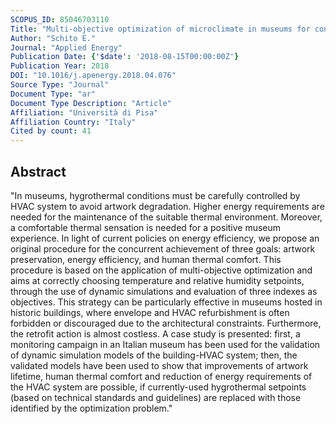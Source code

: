 ```yaml
---
SCOPUS_ID: 85046703110
Title: "Multi-objective optimization of microclimate in museums for concurrent reduction of energy needs, visitors’ discomfort and artwork preservation risks"
Author: "Schito E."
Journal: "Applied Energy"
Publication Date: {'$date': '2018-08-15T00:00:00Z'}
Publication Year: 2018
DOI: "10.1016/j.apenergy.2018.04.076"
Source Type: "Journal"
Document Type: "ar"
Document Type Description: "Article"
Affiliation: "Università di Pisa"
Affiliation Country: "Italy"
Cited by count: 41
---
```


## Abstract
"In museums, hygrothermal conditions must be carefully controlled by HVAC system to avoid artwork degradation. Higher energy requirements are needed for the maintenance of the suitable thermal environment. Moreover, a comfortable thermal sensation is needed for a positive museum experience. In light of current policies on energy efficiency, we propose an original procedure for the concurrent achievement of three goals: artwork preservation, energy efficiency, and human thermal comfort. This procedure is based on the application of multi-objective optimization and aims at correctly choosing temperature and relative humidity setpoints, through the use of dynamic simulations and evaluation of three indexes as objectives. This strategy can be particularly effective in museums hosted in historic buildings, where envelope and HVAC refurbishment is often forbidden or discouraged due to the architectural constraints. Furthermore, the retrofit action is almost costless. A case study is presented: first, a monitoring campaign in an Italian museum has been used for the validation of dynamic simulation models of the building-HVAC system; then, the validated models have been used to show that improvements of artwork lifetime, human thermal comfort and reduction of energy requirements of the HVAC system are possible, if currently-used hygrothermal setpoints (based on technical standards and guidelines) are replaced with those identified by the optimization problem."
